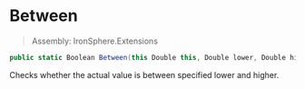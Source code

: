 ﻿

# Between

> Assembly: IronSphere.Extensions

```csharp
public static Boolean Between(this Double this, Double lower, Double higher)
```

Checks whether the actual value is between specified lower and higher.

 